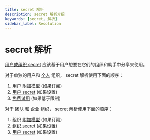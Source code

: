 ```yaml
---
title: secret 解析
description: secret 解析介绍
keywords: [secret, 解析]
sidebar_label: Resolution
---
```


# secret 解析

[用户或组织 secret](./secret-types.md) 应该基于用户想要在它们的组织和助手中分享来使用。

对于单独的用户和 [个人](../governance/pricing.md#个人) 组织， secret 解析使用下面的顺序：

1. 用户 [附加模型](../governance/pricing.md#附加模型) (如果订阅)
2. [用户 secret](../secrets/secret-types.md#用户-secret) (如果设置)
3. [免费试用](../governance/pricing.md#免费试用) (如果低于限制)

对于 [团队](../governance/pricing.md#团队) 和 [企业](../governance/pricing.md#企业) 组织， secret 解析使用下面的顺序：

1. 组织 [附加模型](../governance/pricing.md#附加模型) (如果订阅)
2. [组织 secret](../secrets/secret-types.md#组织-secret) (如果设置)
3. [用户 secret](../secrets/secret-types.md#用户-secret) (如果设置)
